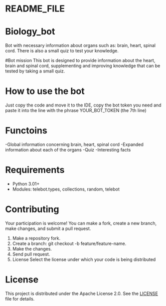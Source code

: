 # README_FILE

# Biology_bot
Bot with necessary information about organs such as: brain, heart, spinal cord. There is also a small quiz to test your knowledge.

#Bot mission
This bot is designed to provide information about the heart, brain and spinal cord, supplementing and improving knowledge that can be tested by taking a small quiz.

# How to use the bot
Just copy the code and move it to the IDE, copy the bot token you need and paste it into the line with the phrase YOUR_BOT_TOKEN (the 7th line)

# Functoins
-Global information concerning brain, heart, spinal cord
-Expanded information about each of the organs
-Quiz
-Interesting facts

# Requirements
- Python 3.01+
- Modules: telebot.types, collections, random, telebot

# Contributing
Your participation is welcome! You can make a fork, create a new branch, make changes, and submit a pull request.

1. Make a repository fork.
2. Create a branch: git checkout -b feature/feature-name.
3. Make the changes.
4. Send pull request.
5. License
Select the license under which your code is being distributed

# License
This project is distributed under the Apache License 2.0. See the [LICENSE](LICENSE) file for details.
